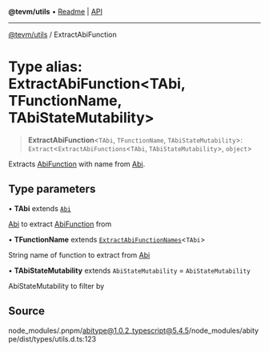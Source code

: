 **@tevm/utils** • [Readme](../README.md) \| [API](../globals.md)

***

[@tevm/utils](../README.md) / ExtractAbiFunction

# Type alias: ExtractAbiFunction\<TAbi, TFunctionName, TAbiStateMutability\>

> **ExtractAbiFunction**\<`TAbi`, `TFunctionName`, `TAbiStateMutability`\>: `Extract`\<`ExtractAbiFunctions`\<`TAbi`, `TAbiStateMutability`\>, `object`\>

Extracts [AbiFunction](AbiFunction.md) with name from [Abi](Abi.md).

## Type parameters

• **TAbi** extends [`Abi`](Abi.md)

[Abi](Abi.md) to extract [AbiFunction](AbiFunction.md) from

• **TFunctionName** extends [`ExtractAbiFunctionNames`](ExtractAbiFunctionNames.md)\<`TAbi`\>

String name of function to extract from [Abi](Abi.md)

• **TAbiStateMutability** extends `AbiStateMutability` = `AbiStateMutability`

AbiStateMutability to filter by

## Source

node\_modules/.pnpm/abitype@1.0.2\_typescript@5.4.5/node\_modules/abitype/dist/types/utils.d.ts:123
